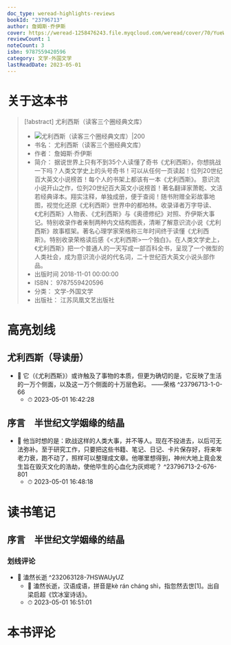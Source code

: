 ```yaml
---
doc_type: weread-highlights-reviews
bookId: "23796713"
author: 詹姆斯·乔伊斯
cover: https://weread-1258476243.file.myqcloud.com/weread/cover/70/YueWen_23796713/t7_YueWen_23796713.jpg
reviewCount: 1
noteCount: 3
isbn: 9787559420596
category: 文学-外国文学
lastReadDate: 2023-05-01
---
```

# 关于这本书
> [!abstract] 尤利西斯（读客三个圈经典文库）
> - ![ 尤利西斯（读客三个圈经典文库）|200](https://weread-1258476243.file.myqcloud.com/weread/cover/70/YueWen_23796713/t7_YueWen_23796713.jpg)
> - 书名： 尤利西斯（读客三个圈经典文库）
> - 作者： 詹姆斯·乔伊斯
> - 简介： 据说世界上只有不到35个人读懂了奇书《尤利西斯》，你想挑战一下吗？人类文学史上的头号奇书！可以从任何一页读起！位列20世纪百大英文小说榜首！每个人的书架上都该有一本《尤利西斯》。 意识流小说开山之作，位列20世纪百大英文小说榜首！著名翻译家萧乾、文洁若经典译本。翔实注释，单独成册，便于查阅！随书附赠全彩故事地图，视觉化还原《尤利西斯》世界中的都柏林。收录译者万字导读、《尤利西斯》人物表、《尤利西斯》与《奥德修纪》对照、乔伊斯大事记。特别收录作者亲制两种内文结构图表，清晰了解意识流小说《尤利西斯》故事框架。著名心理学家荣格称三年时间终于读懂《尤利西斯》。特别收录荣格读后感《&lt;尤利西斯&gt;一个独白》。在人类文学史上，《尤利西斯》把一个普通人的一天写成一部百科全书，呈现了一个微型的人类社会，成为意识流小说的代名词，二十世纪百大英文小说头部作品。
> - 出版时间 2018-11-01 00:00:00
> - ISBN： 9787559420596
> - 分类： 文学-外国文学
> - 出版社： 江苏凤凰文艺出版社

# 高亮划线

## 尤利西斯（导读册）


- 📌 它（《尤利西斯》）或许触及了事物的本质，但更为确切的是，它反映了生活的一万个侧面，以及这一万个侧面的十万层色彩。    ——荣格 ^23796713-1-0-66
    - ⏱ 2023-05-01 16:42:28 
## 序言　半世纪文学姻缘的结晶


- 📌 他当时想的是：欧战这样的人类大事，并不等人。现在不投进去，以后可无法弥补。至于研究工作，只要把这些书籍、笔记、日记、卡片保存好，将来年老力衰，跑不动了，照样可以整理成文章。他哪里想得到，神州大地上竟会发生旨在毁灭文化的浩劫，使他毕生的心血化为灰烬呢？ ^23796713-2-676-801
    - ⏱ 2023-05-01 16:48:18 
 
# 读书笔记

## 序言　半世纪文学姻缘的结晶

### 划线评论
- 📌 溘然长逝  ^232063128-7HSWAUyUZ
    - 💭 溘然长逝，汉语成语，拼音是kè rán cháng shì，指忽然去世[1]。出自梁启超《饮冰室诗话》。
    - ⏱ 2023-05-01 16:51:01
   
# 本书评论
